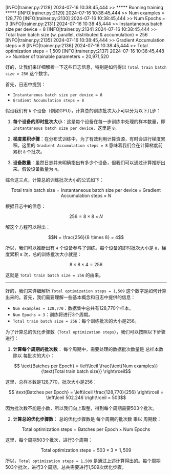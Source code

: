 [INFO|trainer.py:2128] 2024-07-16 10:38:45,444 >> ***** Running training *****
[INFO|trainer.py:2129] 2024-07-16 10:38:45,444 >>   Num examples = 128,770
[INFO|trainer.py:2130] 2024-07-16 10:38:45,444 >>   Num Epochs = 3
[INFO|trainer.py:2131] 2024-07-16 10:38:45,444 >>   Instantaneous batch size per device = 8
[INFO|trainer.py:2134] 2024-07-16 10:38:45,444 >>   Total train batch size (w. parallel, distributed & accumulation) = 256
[INFO|trainer.py:2135] 2024-07-16 10:38:45,444 >>   Gradient Accumulation steps = 8
[INFO|trainer.py:2136] 2024-07-16 10:38:45,444 >>   Total optimization steps = 1,509
[INFO|trainer.py:2137] 2024-07-16 10:38:45,448 >>   Number of trainable parameters = 20,971,520


好的，让我们来详细解析一下这些日志信息，特别是如何得出 `Total train batch size = 256` 这个数字。

首先，日志中提到：

- `Instantaneous batch size per device = 8`
- `Gradient Accumulation steps = 8`

假设我们有 `N` 个设备（例如GPU），计算总的训练批次大小可以分为以下几步：

1. **每个设备的即时批次大小**：这是每个设备在每一步训练中处理的样本数量，即 `Instantaneous batch size per device`，这里是 `8`。

2. **梯度累积步骤**：在分布式训练中，为了有效利用计算资源，有时会进行梯度累积。这里的 `Gradient Accumulation steps = 8` 意味着我们会在计算梯度前累积 `8` 个批次。

3. **设备数量**：虽然日志并未明确指出有多少个设备，但我们可以通过计算推断出来。假设设备数量为 `N`。

综合这三点，计算总的训练批次大小的公式如下：
```math
\text{Total train batch size} = \text{Instantaneous batch size per device} \times \text{Gradient Accumulation steps} \times N
```


根据日志中的信息：
```math
256 = 8 \times 8 \times N
```
解这个方程可以得出：
```math
N = \frac{256}{8 \times 8} = 4
```
所以，我们可以推断出有 `4` 个设备参与了训练。每个设备的即时批次大小是 `8`，梯度累积 `8` 次，总的训练批次大小就是：
```math
8 \times 8 \times 4 = 256
```
这就是 `Total train batch size = 256` 的由来。


---
好的，我们来详细解析 `Total optimization steps = 1,509` 这个数字是如何计算出来的。首先，我们需要理解一些基本概念和日志中提供的信息：

- `Num examples = 128,770`：数据集中总共有128,770个样本。
- `Num Epochs = 3`：训练将进行3个周期。
- `Total train batch size = 256`：每个训练批次的大小是256。

为了计算总的优化步骤数（`Total optimization steps`），我们可以按照以下步骤进行：

1. **计算每个周期的批次数**：
   每个周期中，需要处理的数据批次数量是 总样本数 除以 每批次的大小：

```math
   \text{Batches per Epoch} = \left\lceil \frac{\text{Num examples}}{\text{Total train batch size}} \right\rceil
```
   这里，总样本数是128,770，批次大小是256：

```math
   \text{Batches per Epoch} = \left\lceil \frac{128,770}{256} \right\rceil = \left\lceil 502.246 \right\rceil = 503
```

   因为批次数不能是小数，所以我们向上取整，得到每个周期需要503个批次。

2. **计算总的优化步骤数**：
   总的优化步骤数是 每个周期的批次数 乘以 周期数：

```math
   \text{Total optimization steps} = \text{Batches per Epoch} \times \text{Num Epochs}
```

   这里，每个周期503个批次，进行3个周期：

```math
   \text{Total optimization steps} = 503 \times 3 = 1,509
```

所以，`Total optimization steps = 1,509` 是通过上述计算得出的。每个周期503个批次，进行3个周期，总共需要进行1,509次优化步骤。
